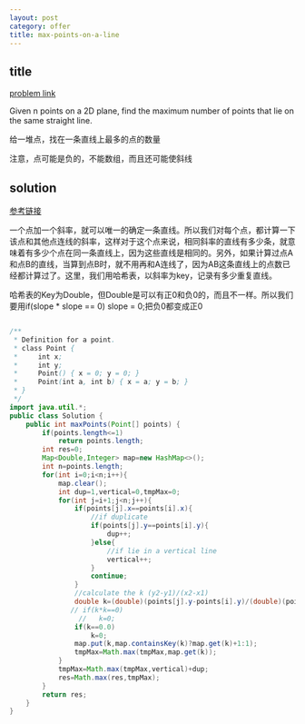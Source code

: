 ```yaml
---
layout: post
category: offer
title: max-points-on-a-line
---
```


## title
[problem link](https://www.nowcoder.com/practice/bfc691e0100441cdb8ec153f32540be2?tpId=46&tqId=29032&tPage=1&rp=1&ru=/ta/leetcode&qru=/ta/leetcode/question-ranking)

Given n points on a 2D plane, find the maximum number of points that lie on the same straight line.


给一堆点，找在一条直线上最多的点的数量

注意，点可能是负的，不能数组，而且还可能使斜线

## solution
[参考链接](https://segmentfault.com/a/1190000003904387)

一个点加一个斜率，就可以唯一的确定一条直线。所以我们对每个点，都计算一下该点和其他点连线的斜率，这样对于这个点来说，相同斜率的直线有多少条，就意味着有多少个点在同一条直线上，因为这些直线是相同的。另外，如果计算过点A和点B的直线，当算到点B时，就不用再和A连线了，因为AB这条直线上的点数已经都计算过了。这里，我们用哈希表，以斜率为key，记录有多少重复直线。

哈希表的Key为Double，但Double是可以有正0和负0的，而且不一样。所以我们要用if(slope * slope == 0) slope = 0;把负0都变成正0


```java

/**
 * Definition for a point.
 * class Point {
 *     int x;
 *     int y;
 *     Point() { x = 0; y = 0; }
 *     Point(int a, int b) { x = a; y = b; }
 * }
 */
import java.util.*;
public class Solution {
    public int maxPoints(Point[] points) {
        if(points.length<=1)
            return points.length;
        int res=0;
        Map<Double,Integer> map=new HashMap<>();
        int n=points.length;
        for(int i=0;i<n;i++){
            map.clear();
            int dup=1,vertical=0,tmpMax=0;
            for(int j=i+1;j<n;j++){
                if(points[j].x==points[i].x){
                    //if duplicate
                    if(points[j].y==points[i].y){
                        dup++;
                    }else{
                        //if lie in a vertical line
                        vertical++;
                    }
                    continue;
                }
                //calculate the k (y2-y1)/(x2-x1)
                double k=(double)(points[j].y-points[i].y)/(double)(points[j].x-points[i].x);
               // if(k*k==0)
                 //   k=0;
                if(k==0.0)
                    k=0;
                map.put(k,map.containsKey(k)?map.get(k)+1:1);
                tmpMax=Math.max(tmpMax,map.get(k));
            }
            tmpMax=Math.max(tmpMax,vertical)+dup;
            res=Math.max(res,tmpMax);
        }
        return res;
    }
}
```